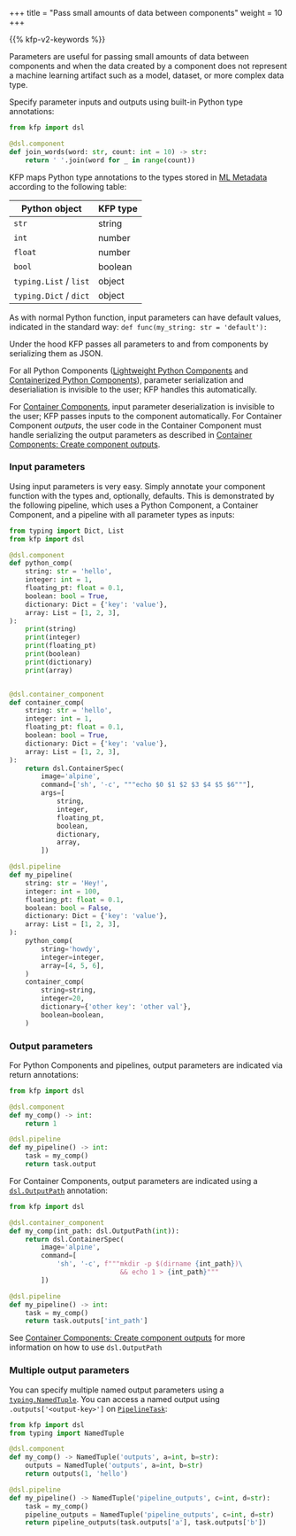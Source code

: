 +++
title = "Pass small amounts of data between components"
weight = 10
+++

{{% kfp-v2-keywords %}}

Parameters are useful for passing small amounts of data between components and when the data created by a component does not represent a machine learning artifact such as a model, dataset, or more complex data type.

Specify parameter inputs and outputs using built-in Python type annotations:

```python
from kfp import dsl

@dsl.component
def join_words(word: str, count: int = 10) -> str:
    return ' '.join(word for _ in range(count))
```


KFP maps Python type annotations to the types stored in [ML Metadata][ml-metadata] according to the following table:

| Python object          | KFP type |
| ---------------------- | -------- |
| `str`                  | string   |
| `int`                  | number   |
| `float`                | number   |
| `bool`                 | boolean  |
| `typing.List` / `list` | object   |
| `typing.Dict` / `dict` | object   |

As with normal Python function, input parameters can have default values, indicated in the standard way: `def func(my_string: str = 'default'):` 

Under the hood KFP passes all parameters to and from components by serializing them as JSON.

For all Python Components ([Lightweight Python Components][lightweight-python-components] and [Containerized Python Components][containerized-python-components]), parameter serialization and deserialiation is invisible to the user; KFP handles this automatically.

For [Container Components][container-component], input parameter deserialization is invisible to the user; KFP passes inputs to the component automatically. For Container Component *outputs*, the user code in the Container Component must handle serializing the output parameters as described in [Container Components: Create component outputs][container-component-outputs].

### Input parameters
Using input parameters is very easy. Simply annotate your component function with the types and, optionally, defaults. This is demonstrated by the following pipeline, which uses a Python Component, a Container Component, and a pipeline with all parameter types as inputs:

<!-- TODO: document None default -->

```python
from typing import Dict, List
from kfp import dsl

@dsl.component
def python_comp(
    string: str = 'hello',
    integer: int = 1,
    floating_pt: float = 0.1,
    boolean: bool = True,
    dictionary: Dict = {'key': 'value'},
    array: List = [1, 2, 3],
):
    print(string)
    print(integer)
    print(floating_pt)
    print(boolean)
    print(dictionary)
    print(array)


@dsl.container_component
def container_comp(
    string: str = 'hello',
    integer: int = 1,
    floating_pt: float = 0.1,
    boolean: bool = True,
    dictionary: Dict = {'key': 'value'},
    array: List = [1, 2, 3],
):
    return dsl.ContainerSpec(
        image='alpine',
        command=['sh', '-c', """echo $0 $1 $2 $3 $4 $5 $6"""],
        args=[
            string,
            integer,
            floating_pt,
            boolean,
            dictionary,
            array,
        ])

@dsl.pipeline
def my_pipeline(
    string: str = 'Hey!',
    integer: int = 100,
    floating_pt: float = 0.1,
    boolean: bool = False,
    dictionary: Dict = {'key': 'value'},
    array: List = [1, 2, 3],
):
    python_comp(
        string='howdy',
        integer=integer,
        array=[4, 5, 6],
    )
    container_comp(
        string=string,
        integer=20,
        dictionary={'other key': 'other val'},
        boolean=boolean,
    )
```

### Output parameters

For Python Components and pipelines, output parameters are indicated via return annotations:

```python
from kfp import dsl

@dsl.component
def my_comp() -> int:
    return 1

@dsl.pipeline
def my_pipeline() -> int:
    task = my_comp()
    return task.output
```

For Container Components, output parameters are indicated using a [`dsl.OutputPath`][dsl-outputpath] annotation:

```python
from kfp import dsl

@dsl.container_component
def my_comp(int_path: dsl.OutputPath(int)):
    return dsl.ContainerSpec(
        image='alpine',
        command=[
            'sh', '-c', f"""mkdir -p $(dirname {int_path})\
                            && echo 1 > {int_path}"""
        ])

@dsl.pipeline
def my_pipeline() -> int:
    task = my_comp()
    return task.outputs['int_path']
```

See [Container Components: Create component outputs][container-component-outputs] for more information on how to use `dsl.OutputPath`

### Multiple output parameters
You can specify multiple named output parameters using a [`typing.NamedTuple`][typing-namedtuple]. You can access a named output using `.outputs['<output-key>']` on [`PipelineTask`][pipelinetask]:

```python
from kfp import dsl
from typing import NamedTuple

@dsl.component
def my_comp() -> NamedTuple('outputs', a=int, b=str):
    outputs = NamedTuple('outputs', a=int, b=str)
    return outputs(1, 'hello')

@dsl.pipeline
def my_pipeline() -> NamedTuple('pipeline_outputs', c=int, d=str):
    task = my_comp()
    pipeline_outputs = NamedTuple('pipeline_outputs', c=int, d=str)
    return pipeline_outputs(task.outputs['a'], task.outputs['b'])
```


[ml-metadata]: https://github.com/google/ml-metadata
[lightweight-python-components]: /docs/components/pipelines/user-guides/create-components/lightweight-python-components/
[containerized-python-components]: /docs/components/pipelines/user-guides/create-components/containerized-python-components
[container-component]: /docs/components/pipelines/user-guides/create-components/container-components
[container-component-outputs]: /docs/components/pipelines/user-guides/create-components/container-components#create-component-outputs
[pipelinetask]: https://kubeflow-pipelines.readthedocs.io/en/stable/source/dsl.html#kfp.dsl.PipelineTask
[dsl-outputpath]: https://kubeflow-pipelines.readthedocs.io/en/latest/source/dsl.html#kfp.dsl.OutputPath
[ml-metadata]: https://github.com/google/ml-metadata
[typing-namedtuple]: https://docs.python.org/3/library/typing.html#typing.NamedTuple
